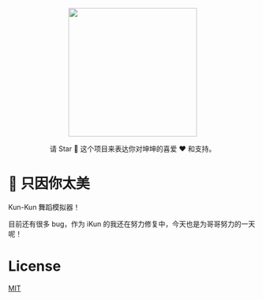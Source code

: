<p align="center">
    <img src="https://haiyong.site/img/favicon.png" height="260px">
</p>

<p align="center">请 Star 🌟 这个项目来表达你对坤坤的喜爱 ❤️ 和支持。</p>

# 🐔 只因你太美

Kun-Kun 舞蹈模拟器！

目前还有很多 bug，作为 iKun 的我还在努力修复中，今天也是为哥哥努力的一天呢！

# License

[MIT](https://github.com/wanghao221/ji/blob/main/LICENSE)
